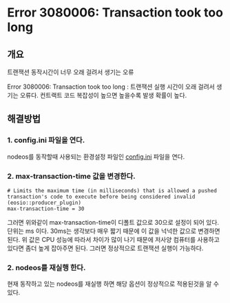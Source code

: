 # Error 3080006: Transaction took too long

## 개요

트랜잭션 동작시간이 너무 오래 걸려서 생기는 오류

Error 3080006: Transaction took too long : 트랜잭션 실행 시간이 오래 걸려서 생기는 오류다. 컨트랙트 코드 복잡성이 높으면 높을수록 발생 확률이 높다.

## 해결방법

### 1. config.ini 파일을 연다.

nodeos를 동작할때 사용되는 환경설정 파일인 [config.ini](../../keywords/n/nodeos-config.ini.md) 파일을 연다.

### 2. max-transaction-time 값을 변경한다.

```text
# Limits the maximum time (in milliseconds) that is allowed a pushed transaction's code to execute before being considered invalid (eosio::producer_plugin)
max-transaction-time = 30
```

그러면 위와같이 max-transaction-time이 디폴트 값으로 30으로 설정이 되어 있다. 단위는 ms 이다. 30ms는 생각보다 매우 짧기 때문에 이 값을 넉넉한 값으로 변경하면 된다.  위 값은 CPU 성능에 따라서 차이가 많이 나기 때문에 저사양 컴퓨터를 사용하고 있다면 좀더 높게 잡아주면 된다. 그러면 정상적으로 트랜잭션 실행이 가능하다. 

### 2. nodeos를 재실행 한다.

 현재 동작하고 있는 nodeos를 재실행 하면 해당 옵션이 정상적으로 적용된것을 알 수 있다.

